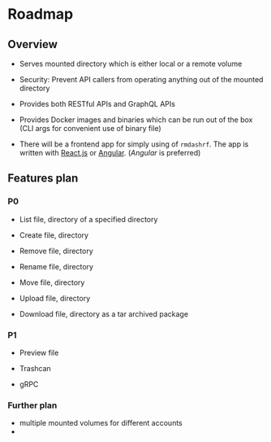 # Roadmap

## Overview

- Serves mounted directory which is either local or a remote volume

- Security: Prevent API callers from operating anything out of the mounted directory

- Provides both RESTful APIs and GraphQL APIs

- Provides Docker images and binaries which can be run out of the box (CLI args for convenient use of binary file)

- There will be a frontend app for simply using of `rmdashrf`. The app is written with [React.js](https://reactjs.org/) or [Angular](https://angular.io/). (_Angular_ is preferred)

## Features plan

### P0

- List file, directory of a specified directory

- Create file, directory

- Remove file, directory

- Rename file, directory

- Move file, directory

- Upload file, directory

- Download file, directory as a tar archived package

### P1

- Preview file

- Trashcan

- gRPC

### Further plan

- multiple mounted volumes for different accounts
- 